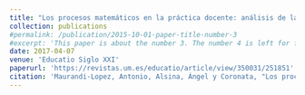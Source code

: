 ```yaml
---
title: "Los procesos matemáticos en la práctica docente: análisis de la fiabilidad de un cuestionario de evaluación"
collection: publications
#permalink: /publication/2015-10-01-paper-title-number-3
#excerpt: 'This paper is about the number 3. The number 4 is left for future work.'
date: 2017-04-07
venue: 'Educatio Siglo XXI'
paperurl: 'https://revistas.um.es/educatio/article/view/350031/251851'
citation: 'Maurandi-Lopez, Antonio, Alsina, Ángel y Coronata, "Los procesos matemáticos en la práctica docente: análisis de la fiabilidad de un cuestionario de evaluación", Aceptado para publicación en la Revista Educatio Siglo XXI'
---
```


